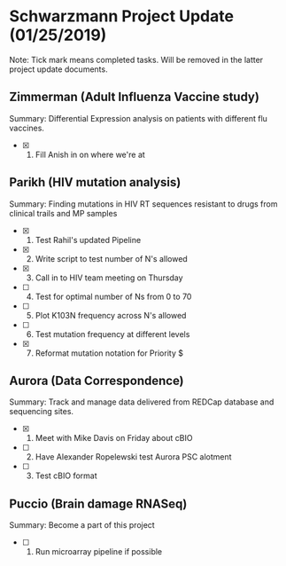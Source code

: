 # **Schwarzmann Project Update (01/25/2019)**
Note: Tick mark means completed tasks. Will be removed in the latter project update documents.

## Zimmerman (Adult Influenza Vaccine study)
Summary: Differential Expression analysis on patients with different flu vaccines.
- [x] 1. Fill Anish in on where we're at

## Parikh (HIV mutation analysis)
Summary: Finding mutations in  HIV RT sequences resistant to drugs from clinical trails and MP samples
- [x] 1. Test Rahil's updated Pipeline
- [x] 2. Write script to test number of N's allowed
- [x] 3. Call in to HIV team meeting on Thursday
- [ ] 4. Test for optimal number of Ns from 0 to 70
- [ ] 5. Plot K103N frequency across N's allowed
- [ ] 6. Test mutation frequency at different levels
- [x] 7. Reformat mutation notation for Priority $

## Aurora (Data Correspondence)
Summary: Track and manage data delivered from REDCap database and sequencing sites.
- [x] 1. Meet with Mike Davis on Friday about cBIO
- [ ] 2. Have Alexander Ropelewski test Aurora PSC alotment 
- [ ] 3. Test cBIO format

## Puccio (Brain damage RNASeq)
Summary: Become a part of this project
- [ ] 1. Run microarray pipeline if possible
